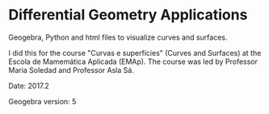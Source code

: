 # Differential Geometry Applications

Geogebra, Python and html files to visualize curves and surfaces.

I did this for the course "Curvas e superfícies" (Curves and Surfaces) at the Escola de Mamemática Aplicada (EMAp). The course was led by Professor Maria Soledad and Professor Asla Sá.

Date: 2017.2

Geogebra version: 5
